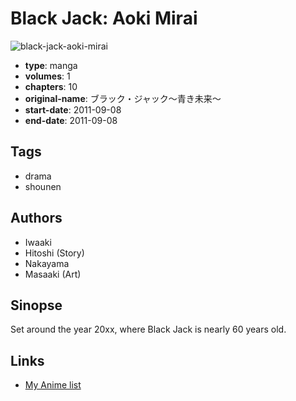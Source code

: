 # Black Jack: Aoki Mirai

![black-jack-aoki-mirai](https://cdn.myanimelist.net/images/manga/1/152336.jpg)

-   **type**: manga
-   **volumes**: 1
-   **chapters**: 10
-   **original-name**: ブラック・ジャック～青き未来～
-   **start-date**: 2011-09-08
-   **end-date**: 2011-09-08

## Tags

-   drama
-   shounen

## Authors

-   Iwaaki
-   Hitoshi (Story)
-   Nakayama
-   Masaaki (Art)

## Sinopse

Set around the year 20xx, where Black Jack is nearly 60 years old.

## Links

-   [My Anime list](https://myanimelist.net/manga/29691/Black_Jack__Aoki_Mirai)
